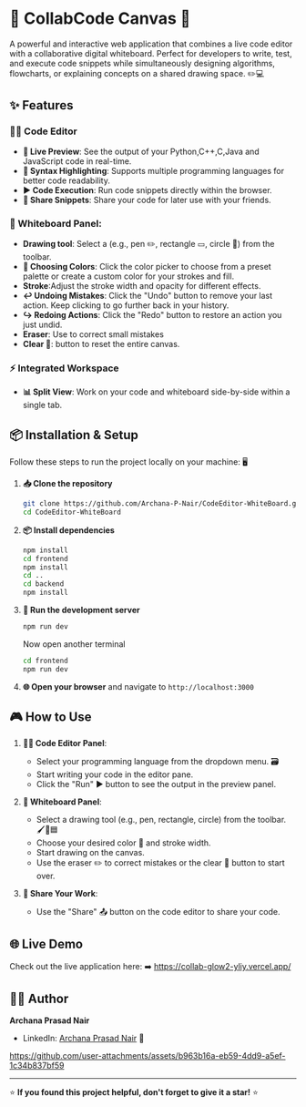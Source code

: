 # 🚀 CollabCode Canvas 🎨

A powerful and interactive web application that combines a live code editor with a collaborative digital whiteboard. Perfect for developers to write, test, and execute code snippets while simultaneously designing algorithms, flowcharts, or explaining concepts on a shared drawing space. ✏️💻

## ✨ Features

### **👩‍💻 Code Editor**
- **🔴 Live Preview**: See the output of your Python,C++,C,Java and JavaScript code in real-time.
- **🌈 Syntax Highlighting**: Supports multiple programming languages for better code readability.
- **▶️ Code Execution**: Run code snippets directly within the browser.
- **💾 Share Snippets**: Share your code for later use with your friends.

### **📝 Whiteboard Panel**:
- **Drawing tool**: Select a (e.g., pen ✏️, rectangle ▭, circle 🔵) from the toolbar.
- **🎨 Choosing Colors**: Click the color picker to choose from a preset palette or create a custom color for your strokes and fill.
- **Stroke**:Adjust the stroke width and opacity for different effects.
- **↩️ Undoing Mistakes**: Click the "Undo" button to remove your last action. Keep clicking to go further back in your history.
- **↪️ Redoing Actions**: Click the "Redo" button to restore an action you just undid.
- **Eraser**: Use to correct small mistakes
- **Clear 🧹**: button to reset the entire canvas.

### **⚡ Integrated Workspace**
- **📊 Split View**: Work on your code and whiteboard side-by-side within a single tab.

## 📦 Installation & Setup

Follow these steps to run the project locally on your machine: 🖥️

1.  **📥 Clone the repository**
    ```bash
    git clone https://github.com/Archana-P-Nair/CodeEditor-WhiteBoard.git
    cd CodeEditor-WhiteBoard
    ```

2.  **📦 Install dependencies**
    ```bash
    npm install
    cd frontend
    npm install
    cd ..
    cd backend
    npm install
    ```
    
3.  **🎯 Run the development server**
    ```bash
    npm run dev
    ```
    Now open another terminal
    ```bash
    cd frontend
    npm run dev
    ```

5.  **🌐 Open your browser** and navigate to `http://localhost:3000`

## 🎮 How to Use

1.  **👩‍💻 Code Editor Panel**:
    - Select your programming language from the dropdown menu. 🗃️
    - Start writing your code in the editor pane.
    - Click the "Run" ▶️ button to see the output in the preview panel.

2.  **📝 Whiteboard Panel**:
    - Select a drawing tool (e.g., pen, rectangle, circle) from the toolbar. 🖌️🔴🟦
    - Choose your desired color 🎨 and stroke width.
    - Start drawing on the canvas.
    - Use the eraser ✏️ to correct mistakes or the clear 🧹 button to start over.

3.  **💾 Share Your Work**:
    - Use the "Share" 📤 button on the code editor to share your code.

## 🌐 Live Demo

Check out the live application here: ➡️ https://collab-glow2-yliy.vercel.app/

## 👩‍💻 Author

**Archana Prasad Nair**
- LinkedIn: [Archana Prasad Nair](https://www.linkedin.com/in/archana-prasad-nair/) 🤝

https://github.com/user-attachments/assets/b963b16a-eb59-4dd9-a5ef-1c34b837bf59



---

⭐️ **If you found this project helpful, don't forget to give it a star!** ⭐️
